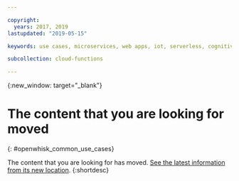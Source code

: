 ```yaml
---

copyright:
  years: 2017, 2019
lastupdated: "2019-05-15"

keywords: use cases, microservices, web apps, iot, serverless, cognitive

subcollection: cloud-functions

---
```


{:new_window: target="_blank"}
# The content that you are looking for moved
{: #openwhisk_common_use_cases}

The content that you are looking for has moved. [See the latest information from its new location](/docs/openwhisk?topic=cloud-functions-use_cases).
{:shortdesc}
